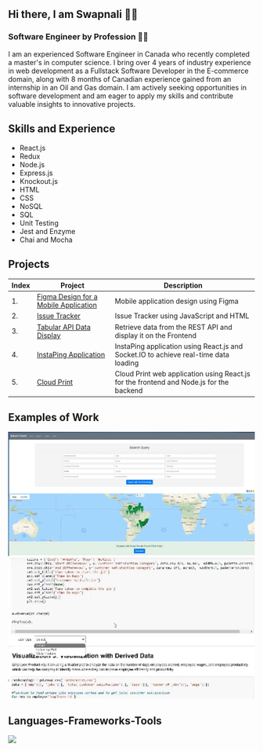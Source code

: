 <!--
<img align="right" src="https://visitor-badge.laobi.icu/badge?page_id=swapnalikadam.swapnalikadam" />
-->

## Hi there, I am Swapnali :raising_hand_woman:
### Software Engineer by Profession :woman_technologist:

I am an experienced Software Engineer in Canada who recently completed a master's in computer science. I bring over 4 years of industry experience in web development as a Fullstack Software Developer in the E-commerce domain, along with 8 months of Canadian experience gained from an internship in an Oil and Gas domain. I am actively seeking opportunities in software development and am eager to apply my skills and contribute valuable insights to innovative projects.

## Skills and Experience
* React.js
* Redux
* Node.js
* Express.js
* Knockout.js
* HTML
* CSS
* NoSQL
* SQL
* Unit Testing
* Jest and Enzyme
* Chai and Mocha


## Projects 
| Index | Project | Description |
| --- | --- | --- |
| 1.| [Figma Design for a Mobile Application](https://www.figma.com/proto/ROnpvOJlGzQbyjAFgNmuH1/Figma-Mobile-Design?type=design&node-id=1-2&t=Ldpwl7VF6hUdFG6Z-0&scaling=scale-down&page-id=0%3A1) |  Mobile application design using Figma |
| 2.| [Issue Tracker](https://github.com/swapnalikadam/Passion-Projects/tree/Issue-Tracking-Application) | Issue Tracker using JavaScript and HTML |
| 3.| [Tabular API Data Display](https://github.com/swapnalikadam/Passion-Projects/tree/Tabular-API-Data-Display)| Retrieve data from the REST API and display it on the Frontend |
| 4.| [InstaPing Application](https://github.com/swapnalikadam/Passion-Projects/tree/InstaPing-Application)| InstaPing application using React.js and Socket.IO to achieve real-time data loading |
| 5.| [Cloud Print](https://github.com/swapnalikadam/Academic-Projects/tree/CloudPrint-Project)| Cloud Print web application using React.js for the frontend and Node.js for the backend|

## Examples of Work 
<img src="https://github.com/swapnalikadam/swapnalikadam/blob/main/Natures%20Natures%20Palette%20Website%20gif.gif" width="600"/>
<img src="https://github.com/swapnalikadam/swapnalikadam/blob/main/Data%20Visualization%20gif.gif" width="600"/>

<h2 align="left">Languages-Frameworks-Tools</h2>
<div align="left">
    <img src="https://skillicons.dev/icons?i=react,redux,javascript,typescript,express,mongodb,bootstrap,mui,html,css,vscode,github,figma,git,nodejs,python,docker,materialui,postman,babel,visualstudio,mysql" />
</div>

<!--
## Social Platforms
[<img src='https://cdn.jsdelivr.net/npm/simple-icons@3.0.1/icons/github.svg' alt='github' height='40'>](https://github.com/swapnalikadam)  [<img src='https://cdn.jsdelivr.net/npm/simple-icons@3.0.1/icons/linkedin.svg' alt='linkedin' height='40'>](https://www.linkedin.com/in/swapnali-kadam-765698141//)  [<img src='https://cdn.jsdelivr.net/npm/simple-icons@3.0.1/icons/facebook.svg' alt='facebook' height='40'>](https://www.facebook.com/swapnali.kadam.908347/)  [<img src='https://cdn.jsdelivr.net/npm/simple-icons@3.0.1/icons/twitter.svg' alt='twitter' height='40'>](https://twitter.com/VijaySwapnali)  
-->

<!--
[![Anurag's GitHub stats](https://github-readme-stats.vercel.app/api?username=swapnalikadam)](https://github.com/anuraghazra/github-readme-stats)
-->

<!--
**swapnalikadam/swapnalikadam** is a ✨ _special_ ✨ repository because its `README.md` (this file) appears on your GitHub profile.

Here are some ideas to get you started:

- 🔭 I’m currently working on ...
- 🌱 I’m currently learning ...
- 👯 I’m looking to collaborate on ...
- 🤔 I’m looking for help with ...
- 💬 Ask me about ...
- 📫 How to reach me: ...
- 😄 Pronouns: ...
- ⚡ Fun fact: ...
-->

<!--
![Software Engineer](https://github.com/swapnalikadam/swapnalikadam/blob/main/swapnali-banner.png)
-->
